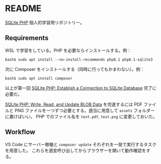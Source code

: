 # README

[SQLite PHP](https://www.sqlitetutorial.net/sqlite-php/) 個人的学習用リポジトリー。

## Requirements

WSL で学習をしている。PHP を必要ならインストールする。例：

```console
bash$ sudo apt install --no-install-recommends php8.1 php8.1-sqlite3
```

次に Composer をインストールする（同時に行ってもかまわない）。例：

```console
bash$ sudo apt install composer
```

以上が第一回 [SQLite PHP: Establish a Connection to SQLite Database](https://www.sqlitetutorial.net/sqlite-php/connect/)
完了に必要だ。

[SQLite PHP: Write, Read, and Update BLOB Data](https://www.sqlitetutorial.net/sqlite-php/blob/) を完遂するには
PDF ファイルと PNG ファイルを一つずつ必要とする。適当に用意して `assets` フォルダーに置けばいい。
PHP でのファイル名を `test.pdf`, `test.png` に変更しておいた。

## Workflow

VS Code にサーバー稼働と `composer update` それぞれを一発で実行するタスクを用意した。
これらを適宜呼び出してからブラウザーを開いて動作確認をする。
